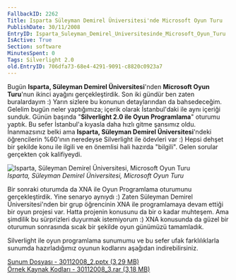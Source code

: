 ```yaml
---
FallbackID: 2262
Title: Isparta Süleyman Demirel Üniversitesi'nde Microsoft Oyun Turu
PublishDate: 30/11/2008
EntryID: Isparta_Suleyman_Demirel_Universitesinde_Microsoft_Oyun_Turu
IsActive: True
Section: software
MinutesSpent: 0
Tags: Silverlight 2.0
old.EntryID: 706dfa73-68e4-4291-9091-c8820c0923a7
---
```

Bugün **Isparta, Süleyman Demirel Üniversitesi**'nden **Microsoft Oyun
Turu**'nun ikinci ayağını gerçekleştirdik. Son iki gündür ben zaten
buralardayım :) Yarın sizlere bu konunun detaylarından da bahsedeceğim.
Gelelim bugün neler yaptığımıza; içerik olarak İstanbul'daki ile aynı
içeriği sunduk. Günün başında "**Silverlight 2.0 ile Oyun Programlama**"
oturumu yaptık. Bu sefer İstanbul'a kıyasla daha hızlı gitme şansımız
oldu. İnanmazsınız belki ama **Isparta, Süleyman Demirel
Üniversitesi**'ndeki öğrencilerin %60'ının neredeyse Silverlight ile
ödevleri var :) Hepsi dehşet bir şekilde konu ile ilgili ve en önemlisi
hali hazırda "bilgili". Gelen sorular gerçekten çok kalifiyeydi.

![Isparta, Süleyman Demirel Üniversitesi, Microsoft Oyun
Turu](http://cdn.daron.yondem.com/assets/2262/30112008_1.jpg)\
*Isparta, Süleyman Demirel Üniversitesi, Microsoft Oyun Turu*

Bir sonraki oturumda da XNA ile Oyun Programlama oturumunu
gerçekleştirdik. Yine senaryo aynıydı :) Zaten Süleyman Demirel
Üniversitesi'nden bir grup öğrencinin XNA ile programlamaya devam ettiği
bir oyun projesi var. Hatta projenin konusunu da bir o kadar muhteşem.
Ama şimdilik bu sürprizleri duyurmak istemiyorum :) XNA konusunda da
güzel bir oturumun sonrasında sıcak bir şekilde oyun günümüzü
tamamladık.

Silverlight ile oyun programlama sunumumu ve bu sefer ufak
farklılıklarla sunumda hazırladığımız oyunun kodlarını aşağıdan
indirebilirsiniz.

[Sunum Dosyası - 30112008\_2.pptx (3,29
MB)](http://cdn.daron.yondem.com/assets/2262/30112008_2.pptx)\
[Örnek Kaynak Kodları - 30112008\_3.rar (3,18
MB)](http://cdn.daron.yondem.com/assets/2262/30112008_3.rar)


